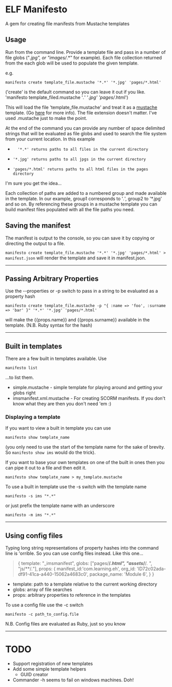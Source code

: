 # ELF Manifesto #

A gem for creating file manifests from Mustache templates

## Usage ##

Run from the command line. Provide a template file and pass in a number of file globs ("*.jpg", or "images/*.*" for example). Each file collection returned from the each glob will be used to populate the given template. 

e.g.

`manifesto create template_file.mustache '*.*' '*.jpg' 'pages/*.html'`

('create' is the default command so you can leave it out if you like. 'manifesto template_filed.mustache '*.*' '*.jpg' 'pages/*.html')
		
This will load the file 'template_file.mustache' and treat it as a [mustache][mustache] template. (Go [here][mustache] for more info). The file extension doesn't matter. I've used .mustache just to make the point.

At the end of the command you can provide any number of space delimited strings that will be evaluated as file globs and used to search the file system from your current location. In this example 

*		'*.*' returns paths to all files in the current directory
*	  '*.jpg' returns paths to all jpgs in the current directory
*	  'pages/*.html' returns paths to all html files in the pages directory

I'm sure you get the idea...

Each collection of paths are added to a numbered group and made available in the template. In our example, group1 corresponds to '*.*', group2 to '*.jpg' and so on. By referencing these groups in a mustache template you can build manifest files populated with all the file paths you need.

## Saving the manifest ##

The manifest is output to the console, so you can save it by copying or directing the output to a file.

`manifesto create template_file.mustache '*.*' '*.jpg' 'pages/*.html' > manifest.json`
will render the template and save it in manifest.json.

---

## Passing Arbitrary Properties ##

Use the --properties or -p switch to pass in a string to be evaluated as a property hash
 
`manifesto create template_file.mustache -p "{ :name => 'foo', :surname => 'bar' }" '*.*' '*.jpg' 'pages/*.html'`

will make the {{props.name}} and {{props.surname}} available in the template. (N.B. Ruby syntax for the hash)


---
## Built in templates ##

There are a few built in templates available. Use 

`manifesto list`

...to list them.

* simple.mustache - simple template for playing around and getting your globs right
* imsmanifest.xml.mustache - For creating SCORM manifests. If you don't know what they are then you don't need 'em :)

### Displaying a template ###

If you want to view a built in template you can use

`manifesto show template_name`

(you only need to use the start of the template name for the sake of brevity. So `manifesto show ims` would do the trick).

If you want to base your own templates on one of the built in ones then you can pipe it out to a file and then edit it.

`manifesto show template_name > my_template.mustache`

To use a built in template use the -s switch with the template name 

`manifesto -s ims "*.*"`

or just prefix the template name with an underscore

`manifesto -m ims "*.*"`

---
## Using config files ##

Typing long string representations of property hashes into the command line is 'orrible. So you can use config files instead. Like this one...

> {
> 	template: "_imsmanifest",
> 	globs: ["pages/**/*.html", "assets*/**/*.* ", "js/**/*.*"],
> 	props: {
> 		manifest_id:'com.learning.eh',
> 		org_id: 'ID72c02ada-df91-41ca-a440-15062a4683c0',
> 		package_name: 'Module 6',
> 	}
> }

* template: path to a template relative to the current working directory
* globs: array of file searches
* props: arbitrary properties to reference in the templates

To use a config file use the -c switch

`manifesto -c path_to_config.file`

N.B. Config files are evaluated as Ruby, just so you know

---
# TODO #

*	Support registration of new templates
*	Add some simple template helpers
	*	GUID creator
* Commander -h seems to fail on windows machines. Doh!

[mustache]: http://mustache.github.com/mustache.5.html